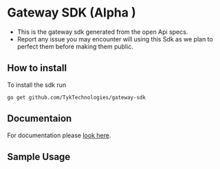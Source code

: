 # Gateway SDK (Alpha )

- This is the gateway sdk generated from the open Api specs.
- Report any issue you may encounter will using this Sdk as we plan to perfect them before making them public.

## How to install

To install the sdk run

`go get github.com/TykTechnologies/gateway-sdk`

## Documentaion

For documentation please [look here](https://github.com/TykTechnologies/gateway-sdk/blob/main/gateway/README.md).

## Sample Usage
